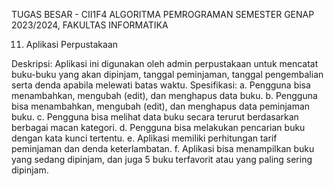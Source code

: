 TUGAS BESAR - CII1F4 ALGORITMA PEMROGRAMAN
SEMESTER GENAP 2023/2024, FAKULTAS INFORMATIKA

11. Aplikasi Perpustakaan

Deskripsi: Aplikasi ini digunakan oleh admin perpustakaan untuk mencatat buku-buku
yang akan dipinjam, tanggal peminjaman, tanggal pengembalian serta denda apabila
melewati batas waktu.
Spesifikasi:
a. Pengguna bisa menambahkan, mengubah (edit), dan menghapus data buku.
b. Pengguna bisa menambahkan, mengubah (edit), dan menghapus data peminjaman
buku.
c. Pengguna bisa melihat data buku secara terurut berdasarkan berbagai macan kategori.
d. Pengguna bisa melakukan pencarian buku dengan kata kunci tertentu.
e. Aplikasi memiliki perhitungan tarif peminjaman dan denda keterlambatan.
f. Aplikasi bisa menampilkan buku yang sedang dipinjam, dan juga 5 buku terfavorit atau
yang paling sering dipinjam.
